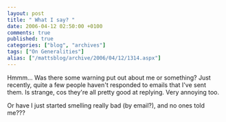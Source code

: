 ```yaml
---
layout: post
title: " What I say? "
date: 2006-04-12 02:50:00 +0100
comments: true
published: true
categories: ["blog", "archives"]
tags: ["On Generalities"]
alias: ["/mattsblog/archive/2006/04/12/1314.aspx"]
---
```

<!-- more -->

<P>Hmmm... Was there some warning put out about me or something? Just recently, quite a few people haven't responded to emails that I've sent them. Is strange, cos they're all pretty good at replying. Very annoying too.</P>
 <P>Or have I just started smelling really bad (by email?), and no ones told me???</P> 
